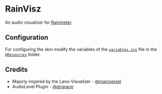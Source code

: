 # RainVisz
An audio visualizer for [Rainmeter](https://www.rainmeter.net).

## Configuration
For configuring the skin modify the variables of the [``variables.ini``](%40Resources/variables.ini) file in the [``@Resources``](%40Resources) folder.

## Credits
* Majorly inspired by the Lano-Visualizer - [@marcopixel](https://github.com/marcopixel/Lano-Visualizer)
* AudioLevel Plugin - [@dcgrace](https://github.com/dcgrace/AudioLevel)